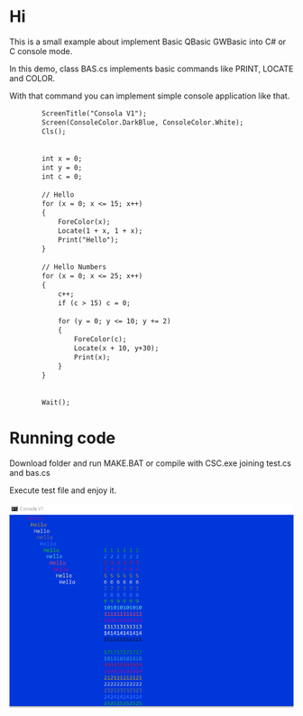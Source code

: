 # Hi
This is a small example about implement Basic QBasic GWBasic into C# or C console mode.

In this demo, class BAS.cs implements basic commands like PRINT, LOCATE and COLOR. 

With that command you can implement simple console application like that.


            ScreenTitle("Consola V1");
            Screen(ConsoleColor.DarkBlue, ConsoleColor.White);
            Cls();


            int x = 0;
            int y = 0;
            int c = 0;

            // Hello
            for (x = 0; x <= 15; x++)
            {
                ForeColor(x);
                Locate(1 + x, 1 + x);
                Print("Hello");
            }

            // Hello Numbers
            for (x = 0; x <= 25; x++)
            {
                c++;
                if (c > 15) c = 0;

                for (y = 0; y <= 10; y += 2)
                {
                    ForeColor(c);
                    Locate(x + 10, y+30);
                    Print(x);
                }
            }


            Wait();

# Running code

Download folder and run MAKE.BAT or compile with CSC.exe joining test.cs and bas.cs

Execute test file and enjoy it.

![Demostración](console.PNG)
